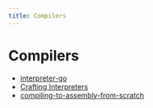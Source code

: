 ```yaml
---
title: Compilers
---
```


# Compilers

- [interpreter-go](interpreter-go/_interpreter-go.md)
- [Crafting
  Interpreters](../books/crafting-interpreters/_crafting-interpreters.md)
- [compiling-to-assembly-from-scratch](compiling-to-assembly-from-scratch/_compiling-to-assembly-from-scratch.md)
